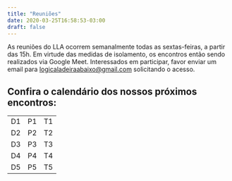 ```yaml
---
title: "Reuniões"
date: 2020-03-25T16:58:53-03:00
draft: false
---
```


As reuniões do LLA ocorrem semanalmente todas as sextas-feiras, a partir das 15h. Em virtude das medidas de isolamento, os encontros então sendo realizados via Google Meet. Interessados em participar, favor enviar um email para logicaladeiraabaixo@gmail.com solicitando o acesso.

## Confira o calendário dos nossos próximos encontros:

|           |             |        |
| --------- | ----------- | ------ |
| D1        | P1          | T1     |
| D2        | P2          | T2     |
| D3        | P3          | T3     |
| D4        | P4          | T4     |
| D5        | P5          | T5     |

